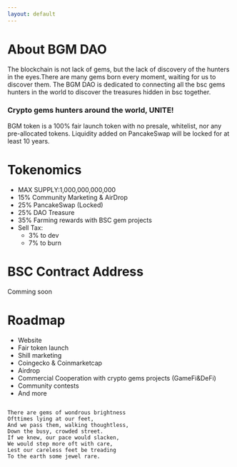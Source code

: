 ```yaml
---
layout: default
---
```



# About BGM DAO

The blockchain is not lack of gems, but the lack of discovery of the hunters in the eyes.There are many gems born every moment, waiting for us to discover them. The BGM DAO is dedicated to connecting all the bsc gems hunters in the world to discover the treasures hidden in bsc together.


### Crypto gems hunters around the world, UNITE! 

BGM token is a 100% fair launch token with no presale, whitelist, nor any pre-allocated tokens. Liquidity added on PancakeSwap will be locked for at least 10 years.

# Tokenomics

 - MAX SUPPLY:1,000,000,000,000
 - 15% Community Marketing & AirDrop
 - 25% PancakeSwap (Locked)
 - 25% DAO Treasure
 - 35% Farming rewards with BSC gem projects
 - Sell Tax: 
   - 3% to dev
   - 7% to burn


# BSC Contract Address
Comming soon

# Roadmap


- Website
- Fair token launch
- Shill marketing
- Coingecko & Coinmarketcap
- Airdrop 
- Commercial Cooperation with crypto gems projects (GameFi&DeFi)
- Community contests
- And more

```

There are gems of wondrous brightness
Ofttimes lying at our feet,
And we pass them, walking thoughtless,
Down the busy, crowded street.
If we knew, our pace would slacken,
We would step more oft with care,
Lest our careless feet be treading
To the earth some jewel rare.

```
